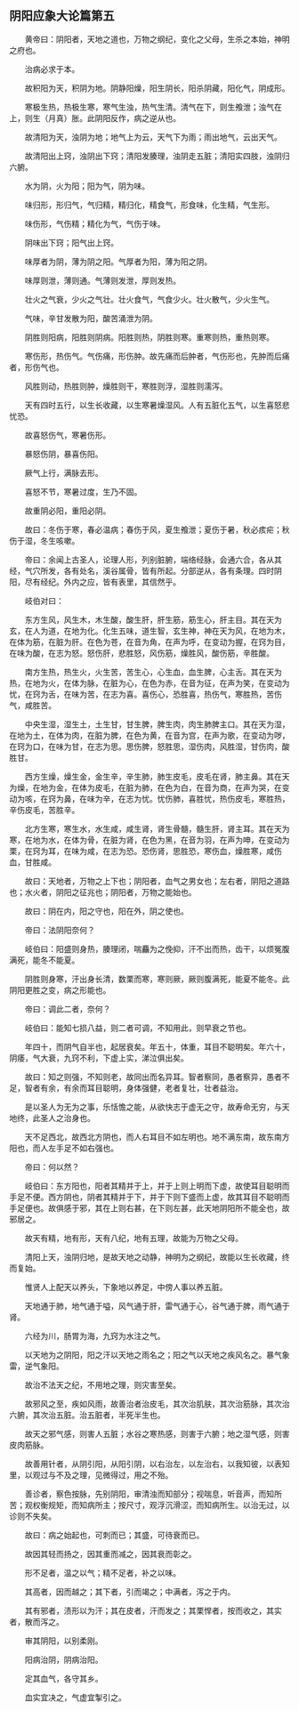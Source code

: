 ## 阴阳应象大论篇第五


&emsp;&emsp;黄帝曰：阴阳者，天地之道也，万物之纲纪，变化之父母，生杀之本始，神明之府也。

&emsp;&emsp;治病必求于本。

&emsp;&emsp;故积阳为天，积阴为地。阴静阳燥，阳生阴长，阳杀阴藏，阳化气，阴成形。

&emsp;&emsp;寒极生热，热极生寒，寒气生浊，热气生清。清气在下，则生飧泄；浊气在上，则生（月真）胀。此阴阳反作，病之逆从也。

&emsp;&emsp;故清阳为天，浊阴为地；地气上为云，天气下为雨；雨出地气，云出天气。

&emsp;&emsp;故清阳出上窍，浊阴出下窍；清阳发腠理，浊阴走五脏；清阳实四肢，浊阴归六腑。

&emsp;&emsp;水为阴，火为阳；阳为气，阴为味。

&emsp;&emsp;味归形，形归气，气归精，精归化，精食气，形食味，化生精，气生形。

&emsp;&emsp;味伤形，气伤精；精化为气，气伤于味。

&emsp;&emsp;阴味出下窍；阳气出上窍。

&emsp;&emsp;味厚者为阴，薄为阴之阳。气厚者为阳，薄为阳之阴。

&emsp;&emsp;味厚则泄，薄则通。气薄则发泄，厚则发热。

&emsp;&emsp;壮火之气衰，少火之气壮。壮火食气，气食少火。壮火散气，少火生气。

&emsp;&emsp;气味，辛甘发散为阳，酸苦涌泄为阴。

&emsp;&emsp;阴胜则阳病，阳胜则阴病。阳胜则热，阴胜则寒。重寒则热，重热则寒。

&emsp;&emsp;寒伤形，热伤气。气伤痛，形伤肿。故先痛而后肿者，气伤形也，先肿而后痛者，形伤气也。

&emsp;&emsp;风胜则动，热胜则肿，燥胜则干，寒胜则浮，湿胜则濡泻。

&emsp;&emsp;天有四时五行，以生长收藏，以生寒暑燥湿风。人有五脏化五气，以生喜怒悲忧恐。

&emsp;&emsp;故喜怒伤气，寒暑伤形。

&emsp;&emsp;暴怒伤阴，暴喜伤阳。

&emsp;&emsp;厥气上行，满脉去形。

&emsp;&emsp;喜怒不节，寒暑过度，生乃不固。

&emsp;&emsp;故重阴必阳，重阳必阴。

&emsp;&emsp;故曰：冬伤于寒，春必温病；春伤于风，夏生飧泄；夏伤于暑，秋必痎疟；秋伤于湿，冬生咳嗽。

&emsp;&emsp;帝曰：余闻上古圣人，论理人形，列别脏腑，端络经脉，会通六合，各从其经，气穴所发，各有处名，溪谷属骨，皆有所起。分部逆从，各有条理。四时阴阳，尽有经纪。外内之应，皆有表里，其信然乎。

&emsp;&emsp;岐伯对曰：

&emsp;&emsp;东方生风，风生木，木生酸，酸生肝，肝生筋，筋生心，肝主目。其在天为玄，在人为道，在地为化。化生五味，道生智，玄生神，神在天为风，在地为木，在体为筋，在脏为肝。在色为苍，在音为角，在声为呼，在变动为握，在窍为目，在味为酸，在志为怒。怒伤肝，悲胜怒，风伤筋，燥胜风，酸伤筋，辛胜酸。

&emsp;&emsp;南方生热，热生火，火生苦，苦生心，心生血，血生脾，心主舌。其在天为热，在地为火，在体为脉，在脏为心，在色为赤，在音为征，在声为笑，在变动为忧，在窍为舌，在味为苦，在志为喜。喜伤心，恐胜喜，热伤气，寒胜热，苦伤气，咸胜苦。

&emsp;&emsp;中央生湿，湿生土，土生甘，甘生脾，脾生肉，肉生肺脾主口。其在天为湿，在地为土，在体为肉，在脏为脾，在色为黄，在音为宫，在声为歌，在变动为哕，在窍为口，在味为甘，在志为思。思伤脾，怒胜思，湿伤肉，风胜湿，甘伤肉，酸胜甘。

&emsp;&emsp;西方生燥，燥生金，金生辛，辛生肺，肺生皮毛，皮毛在肾，肺主鼻。其在天为燥，在地为金，在体为皮毛，在脏为肺，在色为白，在音为商，在声为哭，在变动为咳，在窍为鼻，在味为辛，在志为忧。忧伤肺，喜胜忧，热伤皮毛，寒胜热，辛伤皮毛，苦胜辛。

&emsp;&emsp;北方生寒，寒生水，水生咸，咸生肾，肾生骨髓，髓生肝，肾主耳。其在天为寒，在地为水，在体为骨，在脏为肾，在色为黑，在音为羽，在声为呻，在变动为栗，在窍为耳，在味为咸，在志为恐。恐伤肾，思胜恐，寒伤血，燥胜寒，咸伤血，甘胜咸。

&emsp;&emsp;故曰：天地者，万物之上下也；阴阳者，血气之男女也；左右者，阴阳之道路也；水火者，阴阳之征兆也；阴阳者，万物之能始也。

&emsp;&emsp;故曰：阴在内，阳之守也，阳在外，阴之使也。

&emsp;&emsp;帝曰：法阴阳奈何？

&emsp;&emsp;岐伯曰：阳盛则身热，腠理闭，喘麤为之俛抑，汗不出而热，齿干，以烦冤腹满死，能冬不能夏。

&emsp;&emsp;阴胜则身寒，汗出身长清，数栗而寒，寒则厥，厥则腹满死，能夏不能冬。此阴阳更胜之变，病之形能也。

&emsp;&emsp;帝曰：调此二者，奈何？

&emsp;&emsp;岐伯曰：能知七损八益，则二者可调，不知用此，则早衰之节也。

&emsp;&emsp;年四十，而阴气自半也，起居衰矣。年五十，体重，耳目不聪明矣。年六十，阴痿，气大衰，九窍不利，下虚上实，涕泣俱出矣。

&emsp;&emsp;故曰：知之则强，不知则老，故同出而名异耳。智者察同，愚者察异，愚者不足，智者有余，有余而耳目聪明，身体强健，老者复壮，壮者益治。

&emsp;&emsp;是以圣人为无为之事，乐恬憺之能，从欲快志于虚无之守，故寿命无穷，与天地终，此圣人之治身也。

&emsp;&emsp;天不足西北，故西北方阴也，而人右耳目不如左明也。地不满东南，故东南方阳也，而人左手足不如右强也。

&emsp;&emsp;帝曰：何以然？

&emsp;&emsp;岐伯曰：东方阳也，阳者其精并于上，并于上则上明而下虚，故使耳目聪明而手足不便。西方阴也，阴者其精并于下，并于下则下盛而上虚，故其耳目不聪明而手足便也。故俱感于邪，其在上则右甚，在下则左甚，此天地阴阳所不能全也，故邪居之。

&emsp;&emsp;故天有精，地有形，天有八纪，地有五理，故能为万物之父母。

&emsp;&emsp;清阳上天，浊阴归地，是故天地之动静，神明为之纲纪，故能以生长收藏，终而复始。

&emsp;&emsp;惟贤人上配天以养头，下象地以养足，中傍人事以养五脏。

&emsp;&emsp;天地通于肺，地气通于嗌，风气通于肝，雷气通于心，谷气通于脾，雨气通于肾。

&emsp;&emsp;六经为川，肠胃为海，九窍为水注之气。

&emsp;&emsp;以天地为之阴阳，阳之汗以天地之雨名之；阳之气以天地之疾风名之。暴气象雷，逆气象阳。

&emsp;&emsp;故治不法天之纪，不用地之理，则灾害至矣。

&emsp;&emsp;故邪风之至，疾如风雨，故善治者治皮毛，其次治肌肤，其次治筋脉，其次治六腑，其次治五脏。治五脏者，半死半生也。

&emsp;&emsp;故天之邪气感，则害人五脏；水谷之寒热感，则害于六腑；地之湿气感，则害皮肉筋脉。

&emsp;&emsp;故善用针者，从阴引阳，从阳引阴，以右治左，以左治右，以我知彼，以表知里，以观过与不及之理，见微得过，用之不殆。

&emsp;&emsp;善诊者，察色按脉，先别阴阳，审清浊而知部分；视喘息，听音声，而知所苦；观权衡规矩，而知病所主；按尺寸，观浮沉滑涩，而知病所生。以治无过，以诊则不失矣。

&emsp;&emsp;故曰：病之始起也，可刺而已；其盛，可待衰而已。

&emsp;&emsp;故因其轻而扬之，因其重而减之，因其衰而彰之。

&emsp;&emsp;形不足者，温之以气；精不足者，补之以味。

&emsp;&emsp;其高者，因而越之；其下者，引而竭之；中满者，泻之于内。

&emsp;&emsp;其有邪者，渍形以为汗；其在皮者，汗而发之；其栗悍者，按而收之，其实者，散而泻之。

&emsp;&emsp;审其阴阳，以别柔刚。

&emsp;&emsp;阳病治阴，阴病治阳。

&emsp;&emsp;定其血气，各守其乡。

&emsp;&emsp;血实宜决之，气虚宜掣引之。

